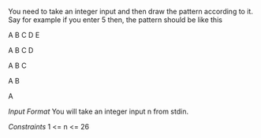 You need to take an integer input and then draw the pattern according to it. Say for example if you enter 5 then, the pattern should be like this

A B C D E

A B C D

A B C

A B

A  

*Input Format*
You will take an integer input n from stdin.

*Constraints*
1 <= n <= 26
